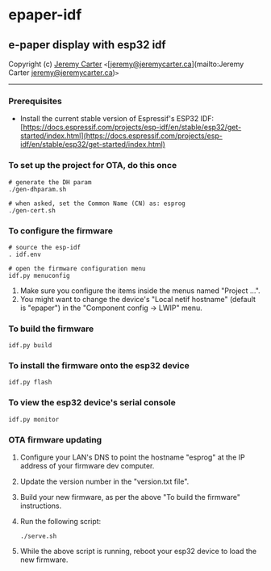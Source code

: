 # epaper-idf  
  
## e-paper display with esp32 idf  
  
Copyright (c) [Jeremy Carter](https://eternalvoid.net) `<`[jeremy@jeremycarter.ca](mailto:Jeremy Carter <jeremy@jeremycarter.ca>)`>`  
  
----------  
  
### Prerequisites  
  
* Install the current stable version of Espressif's ESP32 IDF:  
  [https://docs.espressif.com/projects/esp-idf/en/stable/esp32/get-started/index.html](https://docs.espressif.com/projects/esp-idf/en/stable/esp32/get-started/index.html)  
  
### To set up the project for OTA, do this once  
  
```shell
# generate the DH param
./gen-dhparam.sh

# when asked, set the Common Name (CN) as: esprog
./gen-cert.sh
```  
  
### To configure the firmware  
  
```shell
# source the esp-idf
. idf.env

# open the firmware configuration menu
idf.py menuconfig
```  

1. Make sure you configure the items inside the menus named "Project ...".
2. You might want to change the device's "Local netif hostname" (default is "epaper") in the "Component config -> LWIP" menu.

### To build the firmware

```shell
idf.py build
```

### To install the firmware onto the esp32 device

```shell
idf.py flash
```

### To view the esp32 device's serial console

```shell
idf.py monitor
```

### OTA firmware updating

1. Configure your LAN's DNS to point the hostname "esprog" at the IP address of your firmware dev computer.
2. Update the version number in the "version.txt file".
3. Build your new firmware, as per the above "To build the firmware" instructions.
4. Run the following script:

   ```shell
   ./serve.sh
   ```

5. While the above script is running, reboot your esp32 device to load the new firmware.
